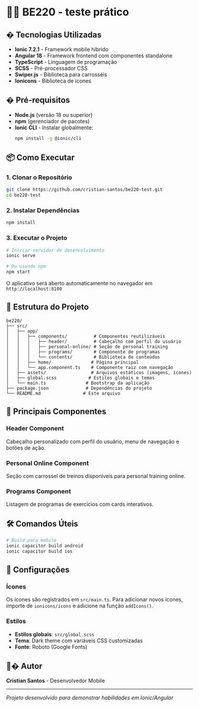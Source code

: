 # 🏋️‍♂️ BE220 - teste prático

## � Tecnologias Utilizadas

- **Ionic 7.2.1** - Framework mobile híbrido
- **Angular 18** - Framework frontend com componentes standalone
- **TypeScript** - Linguagem de programação
- **SCSS** - Pré-processador CSS
- **Swiper.js** - Biblioteca para carrosséis
- **Ionicons** - Biblioteca de ícones

## � Pré-requisitos

- **Node.js** (versão 18 ou superior)
- **npm** (gerenciador de pacotes)
- **Ionic CLI** - Instalar globalmente:
  ```bash
  npm install -g @ionic/cli
  ```

## 📦 Como Executar

### 1. Clonar o Repositório
```bash
git clone https://github.com/cristian-santos/be220-test.git
cd be220-test
```

### 2. Instalar Dependências
```bash
npm install
```

### 3. Executar o Projeto
```bash
# Iniciar servidor de desenvolvimento
ionic serve

# Ou usando npm
npm start
```

O aplicativo será aberto automaticamente no navegador em `http://localhost:8100`

## 📁 Estrutura do Projeto

```
be220/
├── src/
│   ├── app/
│   │   ├── components/          # Componentes reutilizáveis
│   │   │   ├── header/          # Cabeçalho com perfil do usuário
│   │   │   ├── personal-online/ # Seção de personal training
│   │   │   ├── programs/        # Componente de programas
│   │   │   └── contents/        # Biblioteca de conteúdos
│   │   ├── home/               # Página principal
│   │   └── app.component.ts    # Componente raiz com navegação
│   ├── assets/                 # Arquivos estáticos (imagens, ícones)
│   ├── global.scss            # Estilos globais e temas
│   └── main.ts               # Bootstrap da aplicação
├── package.json              # Dependências do projeto
└── README.md                # Este arquivo
```

## 🎨 Principais Componentes

### Header Component
Cabeçalho personalizado com perfil do usuário, menu de navegação e botões de ação.

### Personal Online Component  
Seção com carrossel de treinos disponíveis para personal training online.

### Programs Component
Listagem de programas de exercícios com cards interativos.

## 🛠️ Comandos Úteis

```bash
# Build para mobile
ionic capacitor build android
ionic capacitor build ios
```

## 🔧 Configurações

### Ícones
Os ícones são registrados em `src/main.ts`. Para adicionar novos ícones, importe de `ionicons/icons` e adicione na função `addIcons()`.

### Estilos
- **Estilos globais**: `src/global.scss`
- **Tema**: Dark theme com variáveis CSS customizadas
- **Fonte**: Roboto (Google Fonts)

## 👨‍� Autor

**Cristian Santos** - Desenvolvedor Mobile

---

*Projeto desenvolvido para demonstrar habilidades em Ionic/Angular*